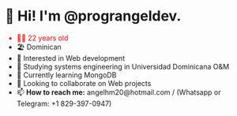 <h1>👋 Hi! I'm @prograngeldev.</h1>
<ul>
  <li style="color:red">🧑‍💻 22 years old</li>
  <li>🏖️ Dominican</li>
  <li>👀 Interested in Web development</li>
  <li>📓 Studying systems engineering in Universidad Dominicana O&M</li>
  <li>🌱 Currently learning MongoDB</li>
  <li>💞️ Looking to collaborate on Web projects</li>
  <li>📫 <b>How to reach me:</b> angelhm20@hotmail.com / (Whatsapp or Telegram: +1 829-397-0947)</li>
</ul>
<!---
pr0g4ng3l/pr0g4ng3l is a ✨ special ✨ repository because its `README.md` (this file) appears on your GitHub profile.
You can click the Preview link to take a look at your changes.
--->
